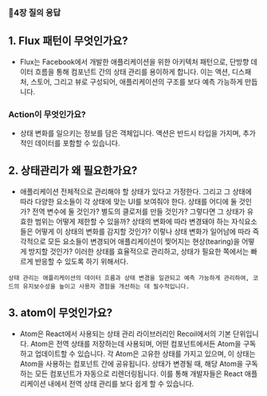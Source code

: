### 🤔4장 질의 응답

## 1. Flux 패턴이 무엇인가요?

- Flux는 Facebook에서 개발한 애플리케이션을 위한 아키텍처 패턴으로, 단방향 데이터 흐름을 통해 컴포넌트 간의 상태 관리를 용이하게 합니다.
  이는 액션, 디스패처, 스토어, 그리고 뷰로 구성되어, 애플리케이션의 구조를 보다 예측 가능하게 만듭니다.

### Action이 무엇인가요?

- 상태 변화를 일으키는 정보를 담은 객체입니다. 액션은 반드시 타입을 가지며, 추가적인 데이터를 포함할 수 있습니다.

## 2. 상태관리가 왜 필요한가요?

- 애플리케이션 전체적으로 관리해야 할 상태가 있다고 가정한다.
  그리고 그 상태에 따라 다양한 요소들이 각 상태에 맞는 UI를 보여줘야 한다.
  상태를 어디에 둘 것인가?
  전역 변수에 둘 것인가?
  별도의 클로저를 만들 것인가?
  그렇다면 그 상태가 유효한 범위는 어떻게 제한할 수 있을까?
  상태의 변화에 따라 변경돼야 하는 자식요소들은 어떻게 이 상태의 변화를 감지할 것인가?
  이렇나 상태 변화가 일어남에 따라 즉각적으로 모든 요소들이 변경되어 애플리케이션이 찢어지는 현상(tearing)을 어떻게 방지할 것인가?
  이러한 상태를 효율적으로 관리하고, 상태가 필요한 쪽에서는 빠르게 반응할 수 있도록 하기 위해서다.

`상태 관리는 애플리케이션의 데이터 흐름과 상태 변경을 일관되고 예측 가능하게 관리하여, 코드의 유지보수성을 높이고 사용자 경험을 개선하는 데 필수적입니다.`

## 3. atom이 무엇인가요?

- Atom은 React에서 사용되는 상태 관리 라이브러리인 Recoil에서의 기본 단위입니다. Atom은 전역 상태를 저장하는데 사용되며,
  어떤 컴포넌트에서든 Atom을 구독하고 업데이트할 수 있습니다. 각 Atom은 고유한 상태를 가지고 있으며,
  이 상태는 Atom을 사용하는 컴포넌트 간에 공유됩니다.
  상태가 변경될 때, 해당 Atom을 구독하는 모든 컴포넌트가 자동으로 리렌더링됩니다.
  이를 통해 개발자들은 React 애플리케이션 내에서 전역 상태 관리를 보다 쉽게 할 수 있습니다.
